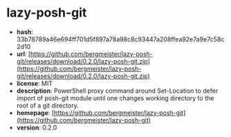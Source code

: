 # lazy-posh-git

- **hash**: 33b78789a46e694ff701d5f897a78a98c8c93447a208ffea92e7a9e7c58c2d10
- **url**: [https://github.com/bergmeister/lazy-posh-git/releases/download/0.2.0/lazy-posh-git.zip](https://github.com/bergmeister/lazy-posh-git/releases/download/0.2.0/lazy-posh-git.zip)
- **license**: MIT
- **description**: PowerShell proxy command around Set-Location to defer import of posh-git module until one changes working directory to the root of a git directory.
- **homepage**: [https://github.com/bergmeister/lazy-posh-git](https://github.com/bergmeister/lazy-posh-git)
- **version**: 0.2.0


